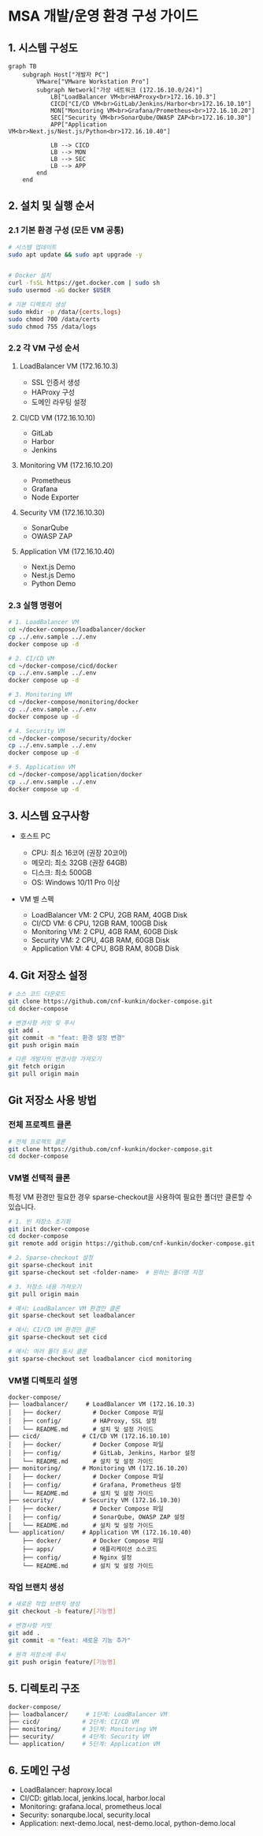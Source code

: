 # MSA 개발/운영 환경 구성 가이드

## 1. 시스템 구성도
```mermaid
graph TB
    subgraph Host["개발자 PC"]
        VMware["VMware Workstation Pro"]
        subgraph Network["가상 네트워크 (172.16.10.0/24)"]
            LB["LoadBalancer VM<br>HAProxy<br>172.16.10.3"]
            CICD["CI/CD VM<br>GitLab/Jenkins/Harbor<br>172.16.10.10"]
            MON["Monitoring VM<br>Grafana/Prometheus<br>172.16.10.20"]
            SEC["Security VM<br>SonarQube/OWASP ZAP<br>172.16.10.30"]
            APP["Application VM<br>Next.js/Nest.js/Python<br>172.16.10.40"]
            
            LB --> CICD
            LB --> MON
            LB --> SEC
            LB --> APP
        end
    end
```

## 2. 설치 및 실행 순서

### 2.1 기본 환경 구성 (모든 VM 공통)
```bash
# 시스템 업데이트
sudo apt update && sudo apt upgrade -y


# Docker 설치
curl -fsSL https://get.docker.com | sudo sh
sudo usermod -aG docker $USER

# 기본 디렉토리 생성
sudo mkdir -p /data/{certs,logs}
sudo chmod 700 /data/certs
sudo chmod 755 /data/logs
```

### 2.2 각 VM 구성 순서
1. LoadBalancer VM (172.16.10.3)
   - SSL 인증서 생성
   - HAProxy 구성
   - 도메인 라우팅 설정

2. CI/CD VM (172.16.10.10)
   - GitLab
   - Harbor
   - Jenkins

3. Monitoring VM (172.16.10.20)
   - Prometheus
   - Grafana
   - Node Exporter

4. Security VM (172.16.10.30)
   - SonarQube
   - OWASP ZAP

5. Application VM (172.16.10.40)
   - Next.js Demo
   - Nest.js Demo
   - Python Demo

### 2.3 실행 명령어
```bash
# 1. LoadBalancer VM
cd ~/docker-compose/loadbalancer/docker
cp ../.env.sample ../.env
docker compose up -d

# 2. CI/CD VM
cd ~/docker-compose/cicd/docker
cp ../.env.sample ../.env
docker compose up -d

# 3. Monitoring VM
cd ~/docker-compose/monitoring/docker
cp ../.env.sample ../.env
docker compose up -d

# 4. Security VM
cd ~/docker-compose/security/docker
cp ../.env.sample ../.env
docker compose up -d

# 5. Application VM
cd ~/docker-compose/application/docker
cp ../.env.sample ../.env
docker compose up -d
```

## 3. 시스템 요구사항
- 호스트 PC
  - CPU: 최소 16코어 (권장 20코어)
  - 메모리: 최소 32GB (권장 64GB)
  - 디스크: 최소 500GB
  - OS: Windows 10/11 Pro 이상
  
- VM 별 스펙
  - LoadBalancer VM: 2 CPU, 2GB RAM, 40GB Disk
  - CI/CD VM: 6 CPU, 12GB RAM, 100GB Disk
  - Monitoring VM: 2 CPU, 4GB RAM, 60GB Disk
  - Security VM: 2 CPU, 4GB RAM, 60GB Disk
  - Application VM: 4 CPU, 8GB RAM, 80GB Disk

## 4. Git 저장소 설정
```bash
# 소스 코드 다운로드
git clone https://github.com/cnf-kunkin/docker-compose.git
cd docker-compose

# 변경사항 커밋 및 푸시
git add .
git commit -m "feat: 환경 설정 변경"
git push origin main

# 다른 개발자의 변경사항 가져오기
git fetch origin
git pull origin main
```

## Git 저장소 사용 방법

### 전체 프로젝트 클론
```bash
# 전체 프로젝트 클론
git clone https://github.com/cnf-kunkin/docker-compose.git
cd docker-compose
```

### VM별 선택적 클론
특정 VM 환경만 필요한 경우 sparse-checkout을 사용하여 필요한 폴더만 클론할 수 있습니다.

```bash
# 1. 빈 저장소 초기화
git init docker-compose
cd docker-compose
git remote add origin https://github.com/cnf-kunkin/docker-compose.git

# 2. Sparse-checkout 설정
git sparse-checkout init
git sparse-checkout set <folder-name>  # 원하는 폴더명 지정

# 3. 저장소 내용 가져오기
git pull origin main

# 예시: LoadBalancer VM 환경만 클론
git sparse-checkout set loadbalancer

# 예시: CI/CD VM 환경만 클론
git sparse-checkout set cicd

# 예시: 여러 폴더 동시 클론
git sparse-checkout set loadbalancer cicd monitoring
```

### VM별 디렉토리 설명
```plaintext
docker-compose/
├── loadbalancer/     # LoadBalancer VM (172.16.10.3)
│   ├── docker/         # Docker Compose 파일
│   ├── config/         # HAProxy, SSL 설정
│   └── README.md       # 설치 및 설정 가이드
├── cicd/            # CI/CD VM (172.16.10.10)
│   ├── docker/         # Docker Compose 파일
│   ├── config/         # GitLab, Jenkins, Harbor 설정
│   └── README.md       # 설치 및 설정 가이드
├── monitoring/      # Monitoring VM (172.16.10.20)
│   ├── docker/         # Docker Compose 파일
│   ├── config/         # Grafana, Prometheus 설정
│   └── README.md       # 설치 및 설정 가이드
├── security/        # Security VM (172.16.10.30)
│   ├── docker/         # Docker Compose 파일
│   ├── config/         # SonarQube, OWASP ZAP 설정
│   └── README.md       # 설치 및 설정 가이드
└── application/     # Application VM (172.16.10.40)
    ├── docker/         # Docker Compose 파일
    ├── apps/           # 애플리케이션 소스코드
    ├── config/         # Nginx 설정
    └── README.md       # 설치 및 설정 가이드
```

### 작업 브랜치 생성
```bash
# 새로운 작업 브랜치 생성
git checkout -b feature/[기능명]

# 변경사항 커밋
git add .
git commit -m "feat: 새로운 기능 추가"

# 원격 저장소에 푸시
git push origin feature/[기능명]
```

## 5. 디렉토리 구조
```bash
docker-compose/
├── loadbalancer/     # 1단계: LoadBalancer VM
├── cicd/            # 2단계: CI/CD VM
├── monitoring/      # 3단계: Monitoring VM
├── security/        # 4단계: Security VM
└── application/     # 5단계: Application VM
```

## 6. 도메인 구성
- LoadBalancer: haproxy.local
- CI/CD: gitlab.local, jenkins.local, harbor.local
- Monitoring: grafana.local, prometheus.local
- Security: sonarqube.local, security.local
- Application: next-demo.local, nest-demo.local, python-demo.local
